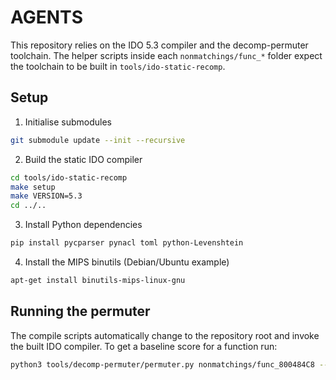 # AGENTS

This repository relies on the IDO 5.3 compiler and the decomp-permuter toolchain. The helper scripts inside each `nonmatchings/func_*` folder expect the toolchain to be built in `tools/ido-static-recomp`.

## Setup
1. Initialise submodules
```bash
git submodule update --init --recursive
```
2. Build the static IDO compiler
```bash
cd tools/ido-static-recomp
make setup
make VERSION=5.3
cd ../..
```
3. Install Python dependencies
```bash
pip install pycparser pynacl toml python-Levenshtein
```
4. Install the MIPS binutils (Debian/Ubuntu example)
```bash
apt-get install binutils-mips-linux-gnu
```

## Running the permuter
The compile scripts automatically change to the repository root and invoke the built IDO compiler. To get a baseline score for a function run:
```bash
python3 tools/decomp-permuter/permuter.py nonmatchings/func_800484C8 --debug
```
